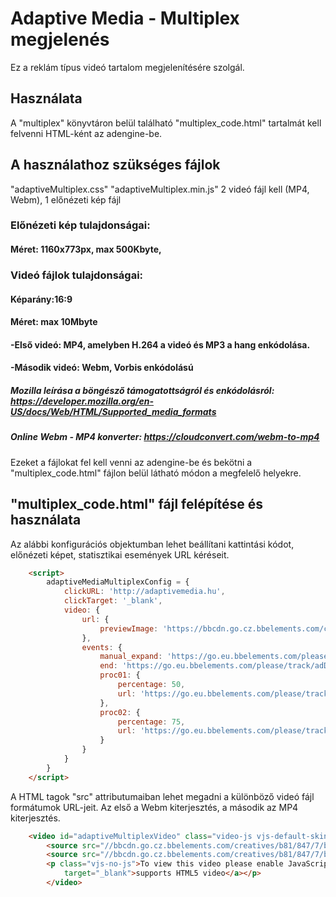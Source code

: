 # Adaptive Media - Multiplex megjelenés

Ez a reklám típus videó tartalom megjelenítésére szolgál.

## Használata

A "multiplex" könyvtáron belül található "multiplex_code.html" tartalmát kell felvenni HTML-ként az adengine-be.

## A használathoz szükséges fájlok

"adaptiveMultiplex.css"
"adaptiveMultiplex.min.js"
2 videó fájl kell (MP4, Webm),
1 előnézeti kép fájl
### Előnézeti kép tulajdonságai:
#### Méret: 1160x773px, max 500Kbyte,

### Videó fájlok tulajdonságai:
#### Képarány:16:9
#### Méret: max 10Mbyte
#### -Első videó: MP4, amelyben H.264 a videó és MP3 a hang enkódolása. 
#### -Második videó: Webm, Vorbis enkódolású

##### Mozilla leírása a böngésző támogatottságról és enkódolásról: https://developer.mozilla.org/en-US/docs/Web/HTML/Supported_media_formats
##### Online Webm - MP4 konverter: https://cloudconvert.com/webm-to-mp4

Ezeket a fájlokat fel kell venni az adengine-be és bekötni a "multiplex_code.html" fájlon belül látható módon a megfelelő helyekre.

## "multiplex_code.html" fájl felépítése és használata

Az alábbi konfigurációs objektumban lehet beállítani kattintási kódot, előnézeti képet, statisztikai események URL kéréseit.

```html
    <script>
        adaptiveMediaMultiplexConfig = {
            clickURL: 'http://adaptivemedia.hu',
            clickTarget: '_blank',
            video: {
                url: {
                    previewImage: 'https://bbcdn.go.cz.bbelements.com/creatives/b81/847/7/b818477/extra/poster_.jpg'
                },
                events: {
                    manual_expand: 'https://go.eu.bbelements.com/please/track/adDisplay/campaign/196751/plan/769887/banner/824621/bannerType/9/?',
                    end: 'https://go.eu.bbelements.com/please/track/adDisplay/campaign/196751/plan/769890/banner/824621/bannerType/9/?',
                    proc01: {
                        percentage: 50,
                        url: 'https://go.eu.bbelements.com/please/track/adDisplay/campaign/196751/plan/769882/banner/824621/bannerType/9/?'
                    },
                    proc02: {
                        percentage: 75,
                        url: 'https://go.eu.bbelements.com/please/track/adDisplay/campaign/196751/plan/769884/banner/824621/bannerType/9/?'
                    }
                }
            }
        }
    </script>
```

A <source> HTML tagok "src" attributumaiban lehet megadni a különböző videó fájl formátumok URL-jeit. Az első a Webm kiterjesztés, a második az MP4 kiterjesztés.

```html
    <video id="adaptiveMultiplexVideo" class="video-js vjs-default-skin" controls preload="auto" width="100%" height="100%" data-setup='{ "inactivityTimeout": 0 }' webkit-playsinline playsinline>
        <source src="//bbcdn.go.cz.bbelements.com/creatives/b81/847/7/b818477/extra/egyenesen_at.webm" id="adaptiveMultiplexVideoWEBM" type="video/webm" />
        <source src="//bbcdn.go.cz.bbelements.com/creatives/b81/847/7/b818477/extra/egyenesen_at.mp4" id="adaptiveMultiplexVideoMP4" type="video/mp4" />
        <p class="vjs-no-js">To view this video please enable JavaScript, and consider upgrading to a web browser that <a href="http://videojs.com/html5-video-support/"
            target="_blank">supports HTML5 video</a></p>
        </video>
```
